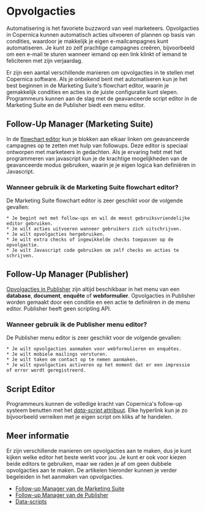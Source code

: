# Opvolgacties

Automatisering is het favoriete buzzword van veel marketeers. Opvolgacties in 
Copernica kunnen automatisch acties uitvoeren of plannen op basis van condities, 
waardoor je makkelijk je eigen e-mailcampagnes kunt automatiseren. Je kunt 
zo zelf prachtige campagnes creëren, bijvoorbeeld om een e-mail te sturen 
wanneer iemand op een link klinkt of iemand te feliciteren met zijn verjaardag.

Er zijn een aantal verschillende manieren om opvolgacties in te stellen met 
Copernica software. Als je onbekend bent met automatiseren kun je het best 
beginnen in de Marketing Suite's flowchart editor, waarin je gemakkelijk 
condities en acties in de juiste configuratie kunt slepen. Programmeurs 
kunnen aan de slag met de geavanceerde script editor in de Marketing Suite en 
de Publisher biedt een menu editor.

## Follow-Up Manager (Marketing Suite)

In de [flowchart editor](./follow-up-manager-ms) kun je blokken aan elkaar 
linken om geavanceerde campagnes op te zetten met hulp van followups. 
Deze editor is speciaal ontworpen met marketeers in gedachten. Als je ervaring 
hebt met het programmeren van javascript kun je de krachtige mogelijkheden 
van de geavanceerde modus gebruiken, waarin je je eigen logica kan definiëren 
in Javascript.

### Wanneer gebruik ik de Marketing Suite flowchart editor?

De Marketing Suite flowchart editor is zeer geschikt voor de volgende gevallen:

    * Je begint net met follow-ups en wil de meest gebruiksvriendelijke editor gebruiken.
    * Je wilt acties uitvoeren wanneer gebruikers zich uitschrijven.
    * Je wilt opvolgacties hergebruiken.
    * Je wilt extra checks of ingewikkelde checks toepassen op de opvolgactie.
    * Je wilt Javascript code gebruiken om zelf checks en acties te schrijven.

## Follow-Up Manager (Publisher)

[Opvolgacties in Publisher](./follow-up-manager-publisher) zijn altijd 
beschikbaar in het menu van een **database**, **document**, **enquête** 
of **webformulier**. Opvolgacties in Publisher worden gemaakt door een 
conditie en een actie te definiëren in de menu editor. Publisher heeft 
geen scripting API.

### Wanneer gebruik ik de Publisher menu editor?

De Publisher menu editor is zeer geschikt voor de volgende gevallen:
    
    * Je wilt opvolgacties aanmaken voor webformulieren en enquêtes.
    * Je wilt mobiele mailings versturen.
    * Je wilt taken om contact op te nemen aanmaken.
    * Je wilt opvolgacties activeren op het moment dat er een impressie 
    of error wordt geregistreerd.

## Script Editor

Programmeurs kunnen de volledige kracht van Copernica's follow-up systeem 
benutten met het [*data-script* attribuut](./followups-scripting.md). Elke 
hyperlink kun je zo bijvoorbeeld verreiken met je eigen script om kliks 
af te handelen.

## Meer informatie

Er zijn verschillende manieren om opvolgacties aan te maken, dus je 
kunt kijken welke editor het beste werkt voor jou. Je kunt er ook voor kiezen 
beide editors te gebruiken, maar we raden je af om geen dubbele opvolgacties 
aan te maken. De artikelen hieronder kunnen je verder begeleiden in het 
aanmaken van opvolgacties.

* [Follow-up Manager van de Marketing Suite](./follow-up-manager-ms.md)
* [Follow-up Manager van de Publisher](./follow-up-manager-publisher.md)
* [Data-scripts](./followups-scripting.md)
